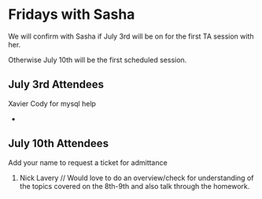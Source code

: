 # Fridays with Sasha

We will confirm with Sasha if July 3rd will be on for the first TA session with her.

Otherwise July 10th will be the first scheduled session.

## July 3rd Attendees

Xavier Cody for mysql help 

 -

 ## July 10th Attendees

Add your name to request a ticket for admittance

 1. Nick Lavery
 // Would love to do an overview/check for understanding of the topics covered on the 8th-9th and also talk through the homework. 
 
